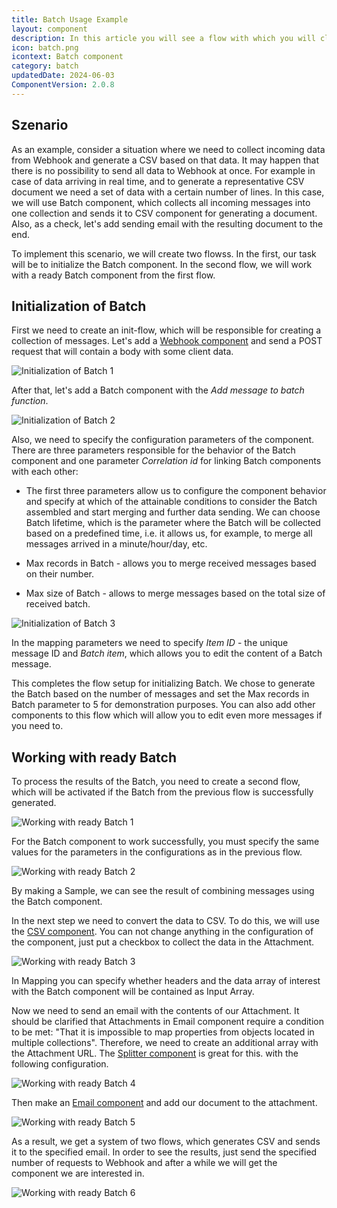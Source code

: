 ```yaml
---
title: Batch Usage Example
layout: component
description: In this article you will see a flow with which you will clearly see how and where the Batch component is used.
icon: batch.png
icontext: Batch component
category: batch
updatedDate: 2024-06-03
ComponentVersion: 2.0.8
---
```


## Szenario

As an example, consider a situation where we need to collect incoming data from Webhook and generate a CSV based on that data. It may happen that there is no possibility to send all data to Webhook at once. For example in case of data arriving in real time, and to generate a representative CSV document we need a set of data with a certain number of lines. In this case, we will use Batch component, which collects all incoming messages into one collection and sends it to CSV component for generating a document. Also, as a check, let's add sending email with the resulting document to the end.

To implement this scenario, we will create two flowss.
In the first, our task will be to initialize the Batch component. In the second flow, we will work with a ready Batch component from the first flow.

## Initialization of Batch

First we need to create an init-flow, which will be responsible for creating a collection of messages. Let's add a [Webhook component](/components/webhook/) and send a POST request that will contain a body with some client data.

![Initialization of Batch 1](img/batch-init-1.png)

After that, let's add a Batch component with the *Add message to batch function*.

![Initialization of Batch 2](img/batch-init-2.png)

Also, we need to specify the configuration parameters of the component. There are three parameters responsible for the behavior of the Batch component and one parameter *Correlation id* for linking Batch components with each other:

* The first three parameters allow us to configure the component behavior and specify at which of the attainable conditions to consider the Batch assembled and start merging and further data sending. We can choose Batch lifetime, which is the parameter where the Batch will be collected based on a predefined time, i.e. it allows us, for example, to merge all messages arrived in a minute/hour/day, etc.

* Max records in Batch - allows you to merge received messages based on their number.
* Max size of Batch - allows to merge messages based on the total size of received batch.

![Initialization of Batch 3](img/batch-init-3.png)

In the mapping parameters we need to specify *Item ID* - the unique message ID and *Batch item*, which allows you to edit the content of a Batch message.

This completes the flow setup for initializing Batch. We chose to generate the Batch based on the number of messages and set the Max records in Batch parameter to 5 for demonstration purposes. You can also add other components to this flow which will allow you to edit even more messages if you need to.

## Working with ready Batch

To process the results of the Batch, you need to create a second flow, which will be activated if the Batch from the previous flow is successfully generated.

![Working with ready Batch 1](img/working-with-ready-batch-1.png)

For the Batch component to work successfully, you must specify the same values for the parameters in the configurations as in the previous flow.

![Working with ready Batch 2](img/working-with-ready-batch-2.png)

By making a Sample, we can see the result of combining messages using the Batch component.

In the next step we need to convert the data to CSV. To do this, we will use the [CSV component](/components/csv/). You can not change anything in the configuration of the component, just put a checkbox to collect the data in the Attachment.

![Working with ready Batch 3](img/working-with-ready-batch-3.png)

In Mapping you can specify whether headers and the data array of interest with the Batch component will be contained as Input Array.

Now we need to send an email with the contents of our Attachment. It should be clarified that Attachments in Email component require a condition to be met: "That it is impossible to map properties from objects located in multiple collections". Therefore, we need to create an additional array with the Attachment URL. The [Splitter component](/components/splitter/) is great for this. with the following configuration.

![Working with ready Batch 4](img/working-with-ready-batch-4.png)

Then make an [Email component](/components/email/) and add our document to the attachment.

![Working with ready Batch 5](img/working-with-ready-batch-5.png)

As a result, we get a system of two flows, which generates CSV and sends it to the specified email. In order to see the results, just send the specified number of requests to Webhook and after a while we will get the component we are interested in.

![Working with ready Batch 6](img/working-with-ready-batch-6.png)

